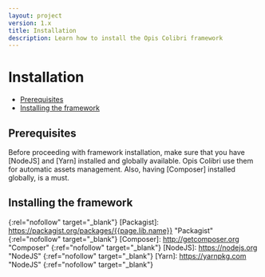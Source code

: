 ```yaml
---
layout: project
version: 1.x
title: Installation
description: Learn how to install the Opis Colibri framework
---
```

# Installation

* [Prerequisites](#prerequisites)
* [Installing the framework](#app-shell)

## Prerequisites

Before proceeding with framework installation, make sure that you have [NodeJS] and [Yarn] installed and
globally available. Opis Colibri use them for automatic assets management. Also, having [Composer] installed
globally, is a must.

## Installing the framework



[apache_license]: http://www.apache.org/licenses/LICENSE-2.0 "Project license" 
{:rel="nofollow" target="_blank"}
[Packagist]: https://packagist.org/packages/{{page.lib.name}} "Packagist" 
{:rel="nofollow" target="_blank"}
[Composer]: http://getcomposer.org "Composer" 
{:ref="nofollow" target="_blank"}
[NodeJS]: https://nodejs.org "NodeJS"
{:ref="nofollow" target="_blank"}
[Yarn]: https://yarnpkg.com "NodeJS"
{:ref="nofollow" target="_blank"}